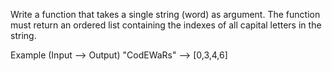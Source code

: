 Write a function that takes a single string (word) as argument. The function must return an ordered list containing the indexes of all capital letters in the string.

Example (Input --> Output)
"CodEWaRs" --> [0,3,4,6]